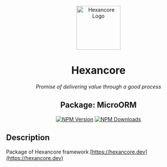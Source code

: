 <p align="center">
  <a href="https://hexancore.dev/" target="blank"><img src="https://avatars.githubusercontent.com/u/113235766?s=200&v=4" width="120" alt="Hexancore Logo" /></a>
</p>

<h1 align="center">Hexancore</h1>
<p align="center"><i>Promise of delivering value through a good process </i></p>
<h2 align="center">Package: MicroORM</h2>
<p align="center">
  <a href="https://www.npmjs.com/package/@hexancore/microorm"><img src="https://img.shields.io/npm/v/@hexancore/microorm.svg" alt="NPM Version" /></a>
  <a href="https://www.npmjs.com/package/@hexancore/microorm"><img src="https://img.shields.io/npm/dm/@hexancore/microorm.svg" alt="NPM Downloads" /></a>
</p>

## Description

Package of Hexancore framework [https://hexancore.dev](https://hexancore.dev)
